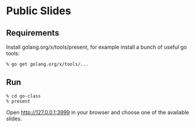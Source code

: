 # Public Slides

## Requirements

Install golang.org/x/tools/present, for example install a bunch of useful go tools:

    % go get golang.org/x/tools/...

## Run

    % cd go-class
    % present

Open http://127.0.0.1:3999 in your browser and choose one of the available slides.
